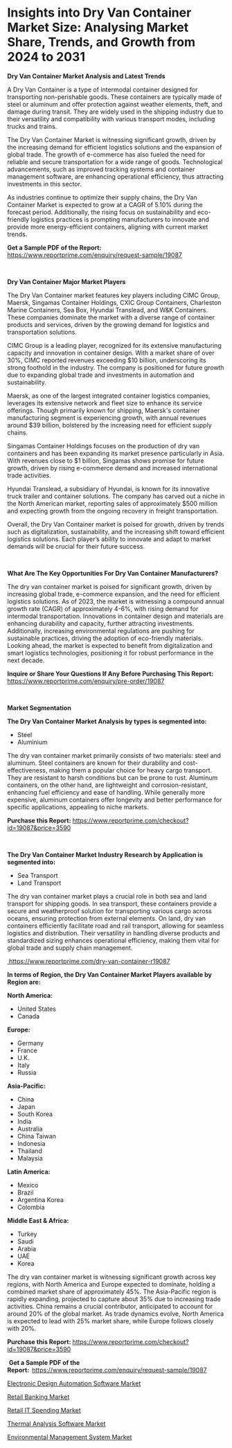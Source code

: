 <p><h1>Insights into Dry Van Container Market Size: Analysing Market Share, Trends, and Growth from 2024 to 2031</h1></p><p><strong>Dry Van Container Market Analysis and Latest Trends</strong></p>
<p><p>A Dry Van Container is a type of intermodal container designed for transporting non-perishable goods. These containers are typically made of steel or aluminum and offer protection against weather elements, theft, and damage during transit. They are widely used in the shipping industry due to their versatility and compatibility with various transport modes, including trucks and trains.</p><p>The Dry Van Container Market is witnessing significant growth, driven by the increasing demand for efficient logistics solutions and the expansion of global trade. The growth of e-commerce has also fueled the need for reliable and secure transportation for a wide range of goods. Technological advancements, such as improved tracking systems and container management software, are enhancing operational efficiency, thus attracting investments in this sector.</p><p>As industries continue to optimize their supply chains, the Dry Van Container Market is expected to grow at a CAGR of 5.10% during the forecast period. Additionally, the rising focus on sustainability and eco-friendly logistics practices is prompting manufacturers to innovate and provide more energy-efficient containers, aligning with current market trends.</p></p>
<p><strong>Get a Sample PDF of the Report:&nbsp;</strong> <a href="https://www.reportprime.com/enquiry/request-sample/19087?utm_campaign=112&utm_medium=2&utm_source=Github&utm_content=ia&utm_term=22112024&utm_id=dry-van-container">https://www.reportprime.com/enquiry/request-sample/19087</a></p>
<p>&nbsp;</p>
<p><strong>Dry Van Container Major Market Players</strong></p>
<p><p>The Dry Van Container market features key players including CIMC Group, Maersk, Singamas Container Holdings, CXIC Group Containers, Charleston Marine Containers, Sea Box, Hyundai Translead, and W&K Containers. These companies dominate the market with a diverse range of container products and services, driven by the growing demand for logistics and transportation solutions.</p><p>CIMC Group is a leading player, recognized for its extensive manufacturing capacity and innovation in container design. With a market share of over 30%, CIMC reported revenues exceeding $10 billion, underscoring its strong foothold in the industry. The company is positioned for future growth due to expanding global trade and investments in automation and sustainability.</p><p>Maersk, as one of the largest integrated container logistics companies, leverages its extensive network and fleet size to enhance its service offerings. Though primarily known for shipping, Maersk's container manufacturing segment is experiencing growth, with annual revenues around $39 billion, bolstered by the increasing need for efficient supply chains.</p><p>Singamas Container Holdings focuses on the production of dry van containers and has been expanding its market presence particularly in Asia. With revenues close to $1 billion, Singamas shows promise for future growth, driven by rising e-commerce demand and increased international trade activities.</p><p>Hyundai Translead, a subsidiary of Hyundai, is known for its innovative truck trailer and container solutions. The company has carved out a niche in the North American market, reporting sales of approximately $500 million and expecting growth from the ongoing recovery in freight transportation.</p><p>Overall, the Dry Van Container market is poised for growth, driven by trends such as digitalization, sustainability, and the increasing shift toward efficient logistics solutions. Each player’s ability to innovate and adapt to market demands will be crucial for their future success.</p></p>
<p>&nbsp;</p>
<p><strong>What Are The Key Opportunities For Dry Van Container Manufacturers?</strong></p>
<p><p>The dry van container market is poised for significant growth, driven by increasing global trade, e-commerce expansion, and the need for efficient logistics solutions. As of 2023, the market is witnessing a compound annual growth rate (CAGR) of approximately 4-6%, with rising demand for intermodal transportation. Innovations in container design and materials are enhancing durability and capacity, further attracting investments. Additionally, increasing environmental regulations are pushing for sustainable practices, driving the adoption of eco-friendly materials. Looking ahead, the market is expected to benefit from digitalization and smart logistics technologies, positioning it for robust performance in the next decade.</p></p>
<p><strong>Inquire or Share Your Questions If Any Before Purchasing This Report:</strong> <a href="https://www.reportprime.com/enquiry/pre-order/19087?utm_campaign=112&utm_medium=2&utm_source=Github&utm_content=ia&utm_term=22112024&utm_id=dry-van-container">https://www.reportprime.com/enquiry/pre-order/19087</a></p>
<p>&nbsp;</p>
<p><strong>Market Segmentation</strong></p>
<p><strong>The Dry Van Container Market Analysis by types is segmented into:</strong></p>
<p><ul><li>Steel</li><li>Aluminium</li></ul></p>
<p><p>The dry van container market primarily consists of two materials: steel and aluminum. Steel containers are known for their durability and cost-effectiveness, making them a popular choice for heavy cargo transport. They are resistant to harsh conditions but can be prone to rust. Aluminum containers, on the other hand, are lightweight and corrosion-resistant, enhancing fuel efficiency and ease of handling. While generally more expensive, aluminum containers offer longevity and better performance for specific applications, appealing to niche markets.</p></p>
<p><strong>Purchase this Report:&nbsp;</strong><a href="https://www.reportprime.com/checkout?id=19087&price=3590&utm_campaign=112&utm_medium=2&utm_source=Github&utm_content=ia&utm_term=22112024&utm_id=dry-van-container">https://www.reportprime.com/checkout?id=19087&price=3590</a></p>
<p>&nbsp;</p>
<p><strong>The Dry Van Container Market Industry Research by Application is segmented into:</strong></p>
<p><ul><li>Sea Transport</li><li>Land Transport</li></ul></p>
<p><p>The dry van container market plays a crucial role in both sea and land transport for shipping goods. In sea transport, these containers provide a secure and weatherproof solution for transporting various cargo across oceans, ensuring protection from external elements. On land, dry van containers efficiently facilitate road and rail transport, allowing for seamless logistics and distribution. Their versatility in handling diverse products and standardized sizing enhances operational efficiency, making them vital for global trade and supply chain management.</p></p>
<p><a href="https://www.reportprime.com/dry-van-container-r19087?utm_campaign=112&utm_medium=2&utm_source=Github&utm_content=ia&utm_term=22112024&utm_id=dry-van-container">&nbsp;https://www.reportprime.com/dry-van-container-r19087</a></p>
<p><strong>In terms of Region, the Dry Van Container Market Players available by Region are:</strong></p>
<p>
    <p> <strong> North America: </strong>
        <ul>
            <li>United States</li>
            <li>Canada</li>
        </ul>
        </p> 
    <p> <strong> Europe: </strong>
        <ul>
            <li>Germany</li>
            <li>France</li>
            <li>U.K.</li>
            <li>Italy</li>
            <li>Russia</li>
        </ul>
        </p> 
    <p> <strong> Asia-Pacific: </strong>
        <ul>
            <li>China</li>
            <li>Japan</li>
            <li>South Korea</li>
            <li>India</li>
            <li>Australia</li>
            <li>China Taiwan</li>
            <li>Indonesia</li>
            <li>Thailand</li>
            <li>Malaysia</li>
        </ul>
        </p> 
    <p> <strong> Latin America: </strong>
        <ul>
            <li>Mexico</li>
            <li>Brazil</li>
            <li>Argentina Korea</li>
            <li>Colombia</li>
        </ul>
        </p> 
    <p> <strong> Middle East & Africa: </strong>
        <ul>
            <li>Turkey</li>
            <li>Saudi</li>
            <li>Arabia</li>
            <li>UAE</li>
            <li>Korea</li>
        </ul>
    </p>
    </p>
<p><p>The dry van container market is witnessing significant growth across key regions, with North America and Europe expected to dominate, holding a combined market share of approximately 45%. The Asia-Pacific region is rapidly expanding, projected to capture about 35% due to increasing trade activities. China remains a crucial contributor, anticipated to account for around 20% of the global market. As trade dynamics evolve, North America is expected to lead with 25% market share, while Europe follows closely with 20%.</p></p>
<p><strong>Purchase this Report: </strong><a href="https://www.reportprime.com/checkout?id=19087&price=3590&utm_campaign=112&utm_medium=2&utm_source=Github&utm_content=ia&utm_term=22112024&utm_id=dry-van-container">https://www.reportprime.com/checkout?id=19087&price=3590</a></p>
<p>&nbsp;<strong>Get a Sample PDF of the Report:&nbsp;&nbsp;</strong><a href="https://www.reportprime.com/enquiry/request-sample/19087?utm_campaign=112&utm_medium=2&utm_source=Github&utm_content=ia&utm_term=22112024&utm_id=dry-van-container">https://www.reportprime.com/enquiry/request-sample/19087</a></p>
<p><strong></strong></p>
<p><p><a href="https://www.linkedin.com/pulse/latest-trend-analysis-electronic-design-automation-software-ya7sc?utm_campaign=112&utm_medium=2&utm_source=Github&utm_content=ia&utm_term=22112024&utm_id=dry-van-container">Electronic Design Automation Software Market</a></p><p><a href="https://issuu.com/reportprime-2/docs/retail-banking-market-size-2030.ppt_afb0f387637bb5?utm_campaign=112&utm_medium=2&utm_source=Github&utm_content=ia&utm_term=22112024&utm_id=dry-van-container">Retail Banking Market</a></p><p><a href="https://issuu.com/reportprime-2/docs/retail-it-spending-market-size-2030_6bea278229ff94?utm_campaign=112&utm_medium=2&utm_source=Github&utm_content=ia&utm_term=22112024&utm_id=dry-van-container">Retail IT Spending Market</a></p><p><a href="https://www.linkedin.com/pulse/forecasting-growth-thermal-analysis-software-market-size-fausc?utm_campaign=112&utm_medium=2&utm_source=Github&utm_content=ia&utm_term=22112024&utm_id=dry-van-container">Thermal Analysis Software Market</a></p><p><a href="https://github.com/santosh758595/Market-Research-Report-List-6/blob/main/environmental-management-system-market.md?utm_campaign=112&utm_medium=2&utm_source=Github&utm_content=ia&utm_term=22112024&utm_id=dry-van-container">Environmental Management System Market</a></p></p>